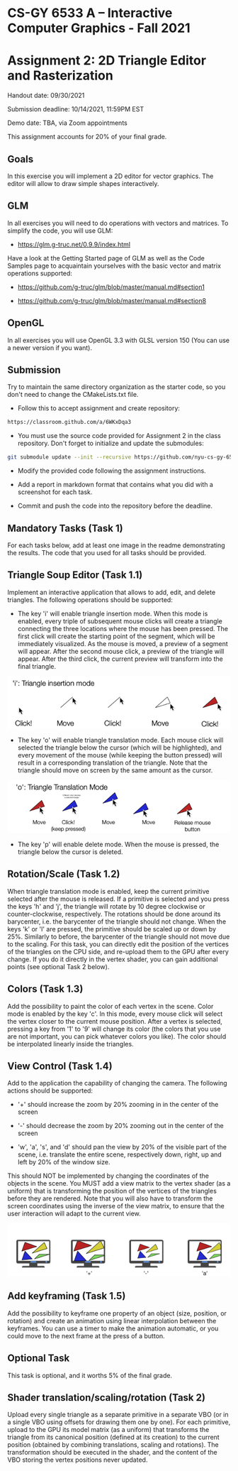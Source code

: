# CS-GY 6533 A – Interactive Computer Graphics - Fall 2021

# Assignment 2: 2D Triangle Editor and Rasterization

Handout date: 09/30/2021

Submission deadline: 10/14/2021, 11:59PM EST

Demo date: TBA, via Zoom appointments

This assignment accounts for 20% of your final grade. 

## Goals

In this exercise you will implement a 2D editor for vector graphics. The editor will allow to draw simple shapes interactively.

## GLM

In all exercises you will need to do operations with vectors and matrices. To simplify the code, you will use GLM:

* https://glm.g-truc.net/0.9.9/index.html

Have a look at the Getting Started page of GLM as well as the Code Samples page to acquaintain yourselves with the basic vector and matrix operations supported:

* https://github.com/g-truc/glm/blob/master/manual.md#section1

* https://github.com/g-truc/glm/blob/master/manual.md#section8

## OpenGL

In all exercises you will use OpenGL 3.3 with GLSL version 150 (You can use a newer version if you want).

## Submission

Try to maintain the same directory organization as the starter code, so you don't need to change the CMakeLists.txt file.

* Follow this to accept assignment and create repository: 

```bash
https://classroom.github.com/a/6WKxDqa3
```

* You must use the source code provided for Assignment 2 in the class repository. Don't forget to initialize and update the submodules: 

```bash
git submodule update --init --recursive https://github.com/nyu-cs-gy-6533-fall-2020/base 
```

* Modify the provided code following the assignment instructions.

* Add a report in markdown format that contains what you did with a screenshot for each task.

* Commit and push the code into the repository before the deadline.

## Mandatory Tasks (Task 1)

For each tasks below, add at least one image in the readme demonstrating the results. The code that you used for all tasks should be provided.

## Triangle Soup Editor (Task 1.1)

Implement an interactive application that allows to add, edit, and delete triangles. The following operations should be supported:

* The key 'i' will enable triangle insertion mode. When this mode is enabled, every triple of subsequent mouse clicks will create a triangle connecting the three locations where the mouse has been pressed. The first click will create the starting point of the segment, which will be immediately visualized. As the mouse is moved, a preview of a segment will appear. After the second mouse click, a preview of the triangle will appear. After the third click, the current preview will transform into the final triangle. 

![i](i.png)

* The key 'o' will enable triangle translation mode. Each mouse click will selected the triangle below the cursor (which will be highlighted), and every movement of the mouse (while keeping the button pressed) will result in a corresponding translation of the triangle. Note that the triangle should move on screen by the same amount as the cursor.

![o](o.png)

* The key 'p' will enable delete mode. When the mouse is pressed, the triangle below the cursor is deleted.

## Rotation/Scale (Task 1.2)

When triangle translation mode is enabled, keep the current primitive selected after the mouse is released. If a primitive is selected and you press the keys 'h' and 'j', the triangle will rotate by 10 degree clockwise or counter-clockwise, respectively. The rotations should be done around its barycenter, i.e. the barycenter of the triangle should not change. When the keys 'k' or 'l' are pressed, the primitive should be scaled up or down by 25%. Similarly to before, the barycenter of the triangle should not move due to the scaling. For this task, you can directly edit the position of the vertices of the triangles on the CPU side, and re-upload them to the GPU after every change. If you do it directly in the vertex shader, you can gain additional points (see optional Task 2 below).

## Colors (Task 1.3)

Add the possibility to paint the color of each vertex in the scene. Color mode is enabled by the key 'c'. In this mode, every mouse click will select the vertex closer to the current mouse position. After a vertex is selected, pressing a key from '1' to '9' will change its color (the colors that you use are not important, you can pick whatever colors you like). The color should be interpolated linearly inside the triangles.

## View Control (Task 1.4)

Add to the application the capability of changing the camera. The following actions should be supported:

* '+' should increase the zoom by 20% zooming in in the center of the screen

* '-' should decrease the zoom by 20% zooming out in the center of the screen

* 'w', 'a', 's', and 'd' should pan the view by 20% of the visible part of the scene, i.e. translate the entire scene, respectively down, right, up and left by 20% of the window size.

This should NOT be implemented by changing the coordinates of the objects in the scene. You MUST add a view matrix to the vertex shader (as a uniform) that is transforming the position of the vertices of the triangles before they are rendered. Note that you will also have to transform the screen coordinates using the inverse of the view matrix, to ensure that the user interaction will adapt to the current view.

![view](view.png)

## Add keyframing (Task 1.5)

Add the possibility to keyframe one property of an object (size,  position, or rotation) and create an animation using linear interpolation between the keyframes. You can use a timer to make the animation automatic, or you could move to the next frame at the press of a button.

## Optional Task

This task is optional, and it worths 5% of the final grade.

## Shader translation/scaling/rotation (Task 2)

Upload every single triangle as a separate primitive in a separate VBO (or in a single VBO using offsets for drawing them one by one). For each primitive, upload to the GPU its model matrix (as a uniform) that transforms the triangle from its canonical position (defined at its creation) to the current position (obtained by combining translations, scaling and rotations). The transformation should be executed in the shader, and the content of the VBO storing the vertex positions never updated.
